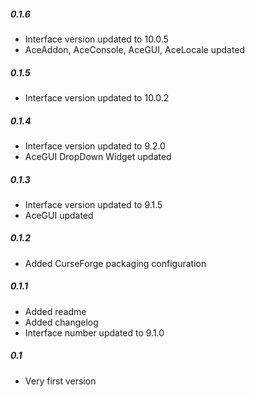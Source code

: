 ##### 0.1.6
* Interface version updated to 10.0.5
* AceAddon, AceConsole, AceGUI, AceLocale updated

##### 0.1.5
* Interface version updated to 10.0.2

##### 0.1.4
* Interface version updated to 9.2.0
* AceGUI DropDown Widget updated

##### 0.1.3
* Interface version updated to 9.1.5
* AceGUI updated

##### 0.1.2
* Added CurseForge packaging configuration

##### 0.1.1
* Added readme
* Added changelog
* Interface number updated to 9.1.0

##### 0.1
* Very first version
